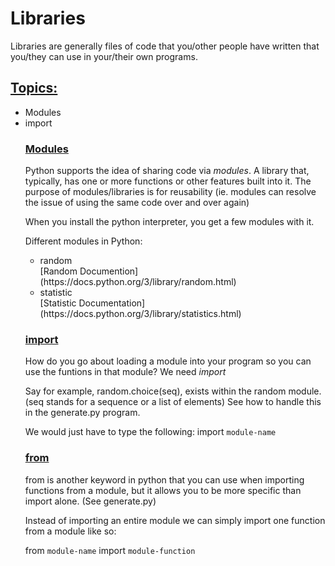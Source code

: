 # Libraries
Libraries are generally files of code that you/other people have written that you/they can use in your/their own programs. 

<h2><ins>Topics:</ins></h2>
<ul>
    <li>Modules</li>
    <li>import</li>

<h3><ins>Modules</ins></h3>
Python supports the idea of sharing code via <em>modules</em>.
A library that, typically, has one or more functions or other features built into it. The purpose of modules/libraries is for reusability (ie. modules can resolve the issue of using the same code over and over again)

When you install the python interpreter, you get a few modules with it. 

Different modules in Python:
<ul>
    <li>random</li>
    [Random Documention](https://docs.python.org/3/library/random.html)
    <li>statistic</li>
    [Statistic Documentation](https://docs.python.org/3/library/statistics.html) 
    
</ul>

<h3><ins>import</ins></h3>
How do you go about loading a module into your program so you can use the funtions in that module? We need <em>import</em>

Say for example, random.choice(seq), exists within the random module. (seq stands for a sequence or a list of elements) See how to handle this in the generate.py program.  

We would just have to type the following: import ``module-name``

<h3><ins>from</ins></h3>
from is another keyword in python that you can use when importing functions from a module, but it allows you to be more specific than import alone. (See generate.py)

Instead of importing an entire module we can simply import one function from a module like so: 

from ``module-name`` import ``module-function``

